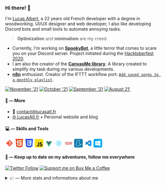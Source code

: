 ### Hi there! 👋

I'm [Lucas Albert](https://lucasalt.fr), a 22 years old French developer with a degree in woodworking.
UI/UX designer and web developer, I also like developing Discord bots and small tools to automate annoying tasks.

> **Optimization** and **minimalism** are my creed.

* Currently, I'm working on **[SpookyBot](https://github.com/LucasCtrl/SpookyBot/)**, a little terror that comes to scare you on your Discord server. Project initiated during the [Hacktoberfest 2020](https://hacktoberfest.digitalocean.com/).
* I am also the creator of the **[CanvasMe library](https://github.com/LucasCtrl/CanvasMe)**. A library created to simplify my task during my various developments.
* **[n8n](https://n8n.io/)** enthusiast. Creator of the IFTTT workflow port: [`Add saved songs to a monthly playlist`](https://n8n.io/workflows/1074).

<!-- <table align="center">
  <tr>
    <td align="center">
     <a href="https://now-playing.lucasalt.dev/now-playing?open"><img src="https://now-playing.lucasalt.dev/now-playing" width="256" height="64" alt="Now Playing"></a>
   </td>
   <td align="center">
   Probably listening music now. You can follow me on <a href="https://open.spotify.com/user/z9l6extvzbinsf8fna7kz6skn" target="_blank">Spotify</a> 🎶
   </td>
     </tr>
</table> -->

[![November '21](https://img.shields.io/badge/November%2021'-%231DB954.svg?&style=for-the-badge&logo=spotify&logoColor=white)](https://open.spotify.com/playlist/1COk7kk9cSEkcZScxqzGvW) [![October '21](https://img.shields.io/badge/October%2021'-%231DB954.svg?&style=for-the-badge&logo=spotify&logoColor=white)](https://open.spotify.com/playlist/0LDsAubmCKHxySKA03wwsc) [![September '21](https://img.shields.io/badge/September%2021'-%231DB954.svg?&style=for-the-badge&logo=spotify&logoColor=white)](https://open.spotify.com/playlist/6C16BRVy3s9xw5Sa3Yl4K7) [![August 21'](https://img.shields.io/badge/August%2021'-%231DB954.svg?&style=for-the-badge&logo=spotify&logoColor=white)](https://open.spotify.com/playlist/29qdh0ZQTFTs2emFFUcnmY)

#### 🎈 — More

- 📧 contact@lucasalt.fr
- [🌐 LucasAlt.fr](https://lucasalt.fr) • Personal website and blog

#### 💻 — Skills and Tools

<p align="left">
    <img height="28" width="28" src="https://raw.githubusercontent.com/edent/SuperTinyIcons/master/images/svg/git.svg" />
    <img height="28" width="28" src="https://raw.githubusercontent.com/edent/SuperTinyIcons/master/images/svg/html5.svg" />
    <img height="28" width="28" src="https://raw.githubusercontent.com/edent/SuperTinyIcons/master/images/svg/css3.svg" />
    <img height="28" width="28" src="https://raw.githubusercontent.com/edent/SuperTinyIcons/master/images/svg/javascript.svg" />
    <img height="28" width="28" src="https://raw.githubusercontent.com/edent/SuperTinyIcons/master/images/svg/vue.svg" />
    <img height="28" width="28" src="https://raw.githubusercontent.com/edent/SuperTinyIcons/master/images/svg/react.svg" />
    <img height="28" width="28" src="https://raw.githubusercontent.com/edent/SuperTinyIcons/master/images/svg/npm.svg" />    
    <img height="28" width="28" src="https://raw.githubusercontent.com/edent/SuperTinyIcons/master/images/svg/yarn.svg" />
    <img height="28" width="28" src="https://raw.githubusercontent.com/edent/SuperTinyIcons/master/images/svg/visualstudiocode.svg" />
    <img height="28" width="28" src="https://raw.githubusercontent.com/edent/SuperTinyIcons/master/images/svg/windows.svg" />
</p>

#### 🔔 — Keep up to date on my adventures, follow me everywhere

[![Twitter Follow](https://img.shields.io/twitter/follow/lucasctrlalt?color=%231DA1F2&label=Follow%20me&logo=Twitter&style=for-the-badge)](https://twitter.com/lucasctrlalt) [![Support me on Buy Me a Coffee](https://img.shields.io/badge/-Support%20me-%23FFDD00?style=for-the-badge&logo=buy-me-a-coffee&logoColor=black)](https://www.buymeacoffee.com/lucasalt?via=lucasalt)

<details>
<summary>📈 — More stats and informations about me</summary>
<table>
  <tr>
    <td align="center">
      <img src="https://metrics.lecoq.io/lucasctrl?template=classic&base.header=0&base.activity=0&base.community=0&base.metadata=0&languages=1&pagespeed=1&pagespeed.detailed=false&pagespeed.screenshot=false&posts.limit=4&posts.source=dev.to&tweets.limit=2&config.timezone=Europe%2FParis"/>
     </td>
  </tr>
</table>
</details>

